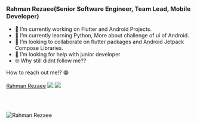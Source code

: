 ### Rahman Rezaee(Senior Software Engineer, Team Lead, Mobile Developer)

- 🔭 I’m currently working on Flutter and Android Projects.
- 🌱 I’m currently learning Python, More about challenge of ui of Android.
- 👯 I’m looking to collaborate on flutter packages and Android Jetpack Compose Libraries.
- 🤔 I’m looking for help with junior developer
- 🤓 Why still didnt follow me?? 

How to reach out me!? 😁<br><br>
<a href="https://rahmanrezaee.me">Rahman Rezaee</a>
[<img src="https://img.shields.io/badge/linkedin-%230077B5.svg?&style=for-the-badge&logo=linkedin&logoColor=white" />](https://www.linkedin.com/in/rahmanrezaee)
[<img src="https://img.shields.io/badge/github-%2312100E.svg?&style=for-the-badge&logo=github&logoColor=white&color=black" />](https://github.com/rahmanrezaee/)


<br><br>
<p align="left"><img src="https://komarev.com/ghpvc/?username=rahmanrezaee&label=Profile%20views&color=2bbc8a&style=flat" alt="Rahman Rezaee"/></p>

